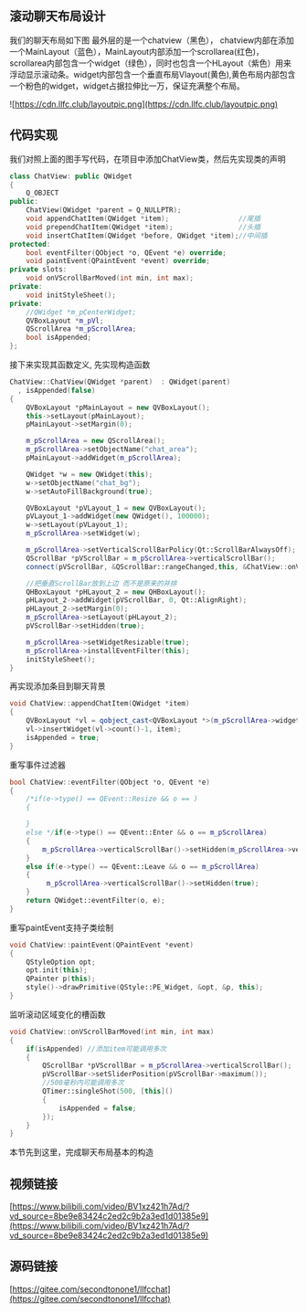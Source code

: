 ## 滚动聊天布局设计
我们的聊天布局如下图
最外层的是一个chatview（黑色）， chatview内部在添加一个MainLayout（蓝色），MainLayout内部添加一个scrollarea(红色)，scrollarea内部包含一个widget（绿色），同时也包含一个HLayout（紫色）用来浮动显示滚动条。widget内部包含一个垂直布局Vlayout(黄色),黄色布局内部包含一个粉色的widget，widget占据拉伸比一万，保证充满整个布局。

![https://cdn.llfc.club/layoutpic.png](https://cdn.llfc.club/layoutpic.png)

## 代码实现

我们对照上面的图手写代码，在项目中添加ChatView类，然后先实现类的声明
``` cpp
class ChatView: public QWidget
{
    Q_OBJECT
public:
    ChatView(QWidget *parent = Q_NULLPTR);
    void appendChatItem(QWidget *item);                 //尾插
    void prependChatItem(QWidget *item);                //头插
    void insertChatItem(QWidget *before, QWidget *item);//中间插
protected:
    bool eventFilter(QObject *o, QEvent *e) override;
    void paintEvent(QPaintEvent *event) override;
private slots:
    void onVScrollBarMoved(int min, int max);
private:
    void initStyleSheet();
private:
    //QWidget *m_pCenterWidget;
    QVBoxLayout *m_pVl;
    QScrollArea *m_pScrollArea;
    bool isAppended;
};
```
接下来实现其函数定义, 先实现构造函数
``` cpp
ChatView::ChatView(QWidget *parent)  : QWidget(parent)
  , isAppended(false)
{
    QVBoxLayout *pMainLayout = new QVBoxLayout();
    this->setLayout(pMainLayout);
    pMainLayout->setMargin(0);

    m_pScrollArea = new QScrollArea();
    m_pScrollArea->setObjectName("chat_area");
    pMainLayout->addWidget(m_pScrollArea);

    QWidget *w = new QWidget(this);
    w->setObjectName("chat_bg");
    w->setAutoFillBackground(true);

    QVBoxLayout *pVLayout_1 = new QVBoxLayout();
    pVLayout_1->addWidget(new QWidget(), 100000);
    w->setLayout(pVLayout_1);
    m_pScrollArea->setWidget(w);

    m_pScrollArea->setVerticalScrollBarPolicy(Qt::ScrollBarAlwaysOff);
    QScrollBar *pVScrollBar = m_pScrollArea->verticalScrollBar();
    connect(pVScrollBar, &QScrollBar::rangeChanged,this, &ChatView::onVScrollBarMoved);

    //把垂直ScrollBar放到上边 而不是原来的并排
    QHBoxLayout *pHLayout_2 = new QHBoxLayout();
    pHLayout_2->addWidget(pVScrollBar, 0, Qt::AlignRight);
    pHLayout_2->setMargin(0);
    m_pScrollArea->setLayout(pHLayout_2);
    pVScrollBar->setHidden(true);

    m_pScrollArea->setWidgetResizable(true);
    m_pScrollArea->installEventFilter(this);
    initStyleSheet();
}
```
再实现添加条目到聊天背景
``` cpp
void ChatView::appendChatItem(QWidget *item)
{
    QVBoxLayout *vl = qobject_cast<QVBoxLayout *>(m_pScrollArea->widget()->layout());
    vl->insertWidget(vl->count()-1, item);
    isAppended = true;
}
```
重写事件过滤器
``` cpp
bool ChatView::eventFilter(QObject *o, QEvent *e)
{
    /*if(e->type() == QEvent::Resize && o == )
    {

    }
    else */if(e->type() == QEvent::Enter && o == m_pScrollArea)
    {
        m_pScrollArea->verticalScrollBar()->setHidden(m_pScrollArea->verticalScrollBar()->maximum() == 0);
    }
    else if(e->type() == QEvent::Leave && o == m_pScrollArea)
    {
         m_pScrollArea->verticalScrollBar()->setHidden(true);
    }
    return QWidget::eventFilter(o, e);
}
```
重写paintEvent支持子类绘制
``` cpp
void ChatView::paintEvent(QPaintEvent *event)
{
    QStyleOption opt;
    opt.init(this);
    QPainter p(this);
    style()->drawPrimitive(QStyle::PE_Widget, &opt, &p, this);
}
```
监听滚动区域变化的槽函数
``` cpp
void ChatView::onVScrollBarMoved(int min, int max)
{
    if(isAppended) //添加item可能调用多次
    {
        QScrollBar *pVScrollBar = m_pScrollArea->verticalScrollBar();
        pVScrollBar->setSliderPosition(pVScrollBar->maximum());
        //500毫秒内可能调用多次
        QTimer::singleShot(500, [this]()
        {
            isAppended = false;
        });
    }
}
```
本节先到这里，完成聊天布局基本的构造

## 视频链接
[https://www.bilibili.com/video/BV1xz421h7Ad/?vd_source=8be9e83424c2ed2c9b2a3ed1d01385e9](https://www.bilibili.com/video/BV1xz421h7Ad/?vd_source=8be9e83424c2ed2c9b2a3ed1d01385e9)

## 源码链接
[https://gitee.com/secondtonone1/llfcchat](https://gitee.com/secondtonone1/llfcchat)
